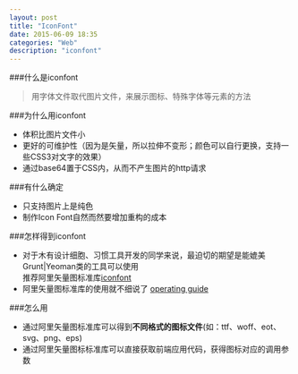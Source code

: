 ```yaml
---
layout: post
title: "IconFont"
date: 2015-06-09 18:35
categories: "Web"
description: "iconfont"
---
```


###什么是iconfont
> 用字体文件取代图片文件，来展示图标、特殊字体等元素的方法

###为什么用iconfont
- 体积比图片文件小
- 更好的可维护性（因为是矢量，所以拉伸不变形；颜色可以自行更换，支持一些CSS3对文字的效果）
- 通过base64置于CSS内，从而不产生图片的http请求

###有什么确定
- 只支持图片上是纯色
- 制作Icon Font自然而然要增加重构的成本

###怎样得到iconfont
- 对于木有设计细胞、习惯工具开发的同学来说，最迫切的期望是能媲美Grunt|Yeoman类的工具可以使用   
  推荐阿里矢量图标准库[iconfont](http://www.iconfont.cn )
- 阿里矢量图标准库的使用就不细说了 [operating guide](http://www.iconfont.cn/help/platform.html)

###怎么用
- 通过阿里矢量图标准库可以得到**不同格式的图标文件**(如：ttf、woff、eot、svg、png、eps)
- 通过阿里矢量图标标准库可以直接获取前端应用代码，获得图标对应的调用参数
